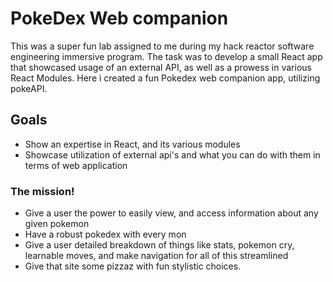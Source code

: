# PokeDex Web companion

This was a super fun lab assigned to me during my hack reactor software engineering immersive program. The task was to develop a small React app that showcased usage of an external API, as well as a prowess in various React Modules.
Here i created a fun Pokedex web companion app, utilizing pokeAPI.

## Goals
- Show an expertise in React, and its various modules
- Showcase utilization of external api's and what you can do with them in terms of web application
  
### The mission!
- Give a user the power to easily view, and access information about any given pokemon
- Have a robust pokedex with every mon
- Give a user detailed breakdown of things like stats, pokemon cry, learnable moves, and make navigation for all of this streamlined
- Give that site some pizzaz with fun stylistic choices.
